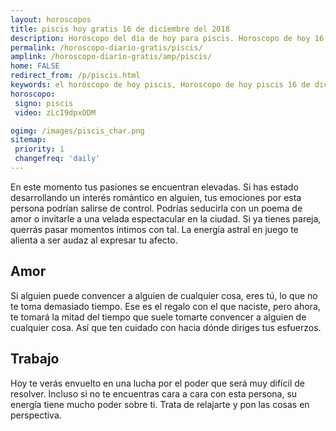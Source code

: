```yaml
---
layout: horoscopos
title: piscis hoy gratis 16 de diciembre del 2018 
description: Horóscopo del dia de hoy para piscis. Horoscopo de hoy 16 de diciembre del 2018. Las predicciones de amor, trabajo, vida personal gratis.
permalink: /horoscopo-diario-gratis/piscis/
amplink: /horoscopo-diario-gratis/amp/piscis/
home: FALSE
redirect_from: /p/piscis.html
keywords: el horóscopo de hoy piscis, Horoscopo de hoy piscis 16 de diciembre del 2018,horóscopo del día,horoscopo del dia de hoy,horoscopo de hoy,horoscopo de hoy piscis,piscis hoy,signos zodiacales,horóscopo de hoy,horoscopos de hoy,horoscopo piscis hoy,horoscopo de piscis de hoy,horóscopo de hoy piscis,horoscopos,piscis de hoy,los horoscopos de hoy,piscis de hoy,piscis 16 de diciembre del 2018,signos zodiacales 2018, el horoscopo de hoy
horoscopo:
 signo: piscis
 video: zLcI9dpxODM

ogimg: /images/piscis_char.png
sitemap:
 priority: 1
 changefreq: 'daily'
---
```



En este momento tus pasiones se encuentran elevadas. Si has estado desarrollando un interés romántico en alguien, tus emociones por esta persona podrían salirse de control. Podrías seducirla con un poema de amor o invitarle a una velada espectacular en la ciudad. Si ya tienes pareja, querrás pasar momentos íntimos con tal. La energía astral en juego te alienta a ser audaz al expresar tu afecto.

## Amor

Si alguien puede convencer a alguien de cualquier cosa, eres tú, lo que no te toma demasiado tiempo. Ese es el regalo con el que naciste, pero ahora, te tomará la mitad del tiempo que suele tomarte convencer a alguien de cualquier cosa. Así que ten cuidado con hacia dónde diriges tus esfuerzos.

## Trabajo

Hoy te verás envuelto en una lucha por el poder que será muy difícil de resolver. Incluso si no te encuentras cara a cara con esta persona, su energía tiene mucho poder sobre ti. Trata de relajarte y pon las cosas en perspectiva.